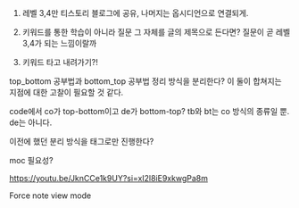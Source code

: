
1. 레벨 3,4만 티스토리 블로그에 공유, 나머지는 옵시디언으로 연결되게.

2. 키워드를 통한 학습이 아니라 질문 그 자체를 글의 제목으로 든다면? 질문이 곧 레벨 3,4가 되는 느낌이랄까
3. 키워드 타고 내려가기?!

top_bottom 공부법과 bottom_top 공부법 정리 방식을 분리한다?
이 둘이 합쳐지는 지점에 대한 고찰이 필요할 것 같다.

code에서 co가 top-bottom이고 de가 bottom-top?
tb와 bt는 co 방식의 종류일 뿐. de는 아니다.

이전에 했던 분리 방식을 태그로만 진행한다?

moc 필요성?

https://youtu.be/JknCCe1k9UY?si=xI2l8iE9xkwgPa8m

Force note view mode